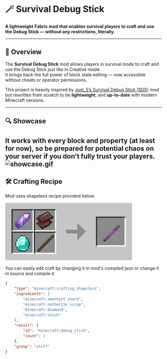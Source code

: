 # 🪄 Survival Debug Stick

**A lightweight Fabric mod that enables survival players to craft and use the Debug Stick — without any restrictions,
literally.**

---

## 📖 Overview

The **Survival Debug Stick** mod allows players in survival mode to craft and use the Debug Stick just like in Creative
mode.  
It brings back the full power of block state editing — now accessible without cheats or operator permissions.

This project is heavily inspired by [Just_S’s Survival Debug Stick (SDS)](https://modrinth.com/mod/survival-debug-stick)
mod but rewritten from scratch to be **lightweight**, and **up-to-date** with modern Minecraft versions.

---

## 🔍  Showcase
It works with every block and property (at least for now), so be prepared for potential chaos on your server if you don’t fully trust your players.
![showcase.gif](public/showcase.gif)
---

## 🛠 Crafting Recipe

Mod uses shapeless recipe provided below.

![crafting-grid.png](public/crafting-grid.png)

You can easily edit craft by changing it in mod's compiled json or change it in source and compile it
```json
{
    "type": "minecraft:crafting_shapeless",
    "ingredients": [
        "minecraft:amethyst_shard",
        "minecraft:netherite_scrap",
        "minecraft:diamond",
        "minecraft:stick"
    ],
    "result": {
        "id": "minecraft:debug_stick",
        "count": 1
    },
    "group": "stuff"
}
